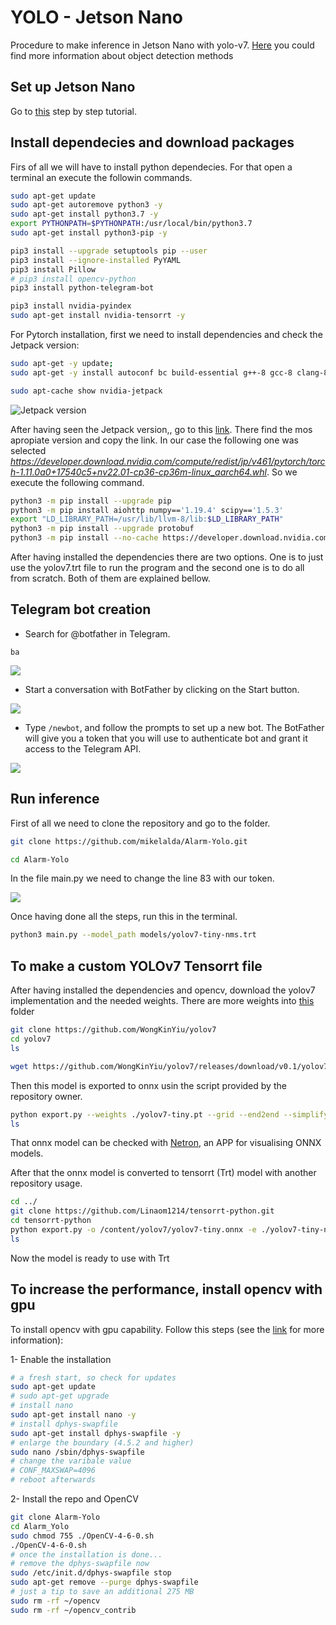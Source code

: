 # YOLO - Jetson Nano

Procedure to make inference in Jetson Nano with yolo-v7. [Here](Object_detection_methods.md) you could find more information about object detection methods

## Set up Jetson Nano

Go to [this](https://developer.nvidia.com/embedded/learn/get-started-jetson-nano-devkit#intro) step by step tutorial.

## Install dependecies and download packages

Firs of all we will have to install python dependecies. For that open a terminal an execute the followin commands.

```bash
sudo apt-get update
sudo apt-get autoremove python3 -y
sudo apt-get install python3.7 -y
export PYTHONPATH=$PYTHONPATH:/usr/local/bin/python3.7
sudo apt-get install python3-pip -y

pip3 install --upgrade setuptools pip --user
pip3 install --ignore-installed PyYAML
pip3 install Pillow
# pip3 install opencv-python
pip3 install python-telegram-bot

pip3 install nvidia-pyindex
sudo apt-get install nvidia-tensorrt -y
```

For Pytorch installation, first we need to install dependencies and check the Jetpack version:

```bash
sudo apt-get -y update;
sudo apt-get -y install autoconf bc build-essential g++-8 gcc-8 clang-8 lld-8 gettext-base gfortran-8 iputils-ping libbz2-dev libc++-dev libcgal-dev libffi-dev libfreetype6-dev libhdf5-dev libjpeg-dev liblzma-dev libncurses5-dev libncursesw5-dev libpng-dev libreadline-dev libssl-dev libsqlite3-dev libxml2-dev libxslt-dev locales moreutils openssl python-openssl rsync scons python3-pip libopenblas-dev
```

```bash
sudo apt-cache show nvidia-jetpack
```

![Jetpack version](assets/20230412_120223_jetpack.png)

After having seen the Jetpack version,, go to this [link](https://developer.download.nvidia.com/compute/redist/jp/). There find the mos apropiate version and copy the link. In our case the following one was selected *https://developer.download.nvidia.com/compute/redist/jp/v461/pytorch/torch-1.11.0a0+17540c5+nv22.01-cp36-cp36m-linux_aarch64.whl*. So we execute the following command.

```bash
python3 -m pip install --upgrade pip
python3 -m pip install aiohttp numpy=='1.19.4' scipy=='1.5.3' 
export "LD_LIBRARY_PATH=/usr/lib/llvm-8/lib:$LD_LIBRARY_PATH"
python3 -m pip install --upgrade protobuf
python3 -m pip install --no-cache https://developer.download.nvidia.com/compute/redist/jp/v461/pytorch/torch-1.11.0a0+17540c5+nv22.01-cp36-cp36m-linux_aarch64.whl
```

After having installed the dependencies there are two options. One is to just use the yolov7.trt file to run the program and the second one is to do all from scratch. Both of them are explained bellow.

## Telegram bot creation

* Search for @botfather in Telegram.

```
ba
```

![](assets/20230412_120813_Screenshot-2022-12-16-092357.png)

* Start a conversation with BotFather by clicking on the Start button.

![](assets/20230412_121259_image.png)

* Type `/newbot`, and follow the prompts to set up a new bot. The BotFather will give you a token that you will use to authenticate bot and grant it access to the Telegram API.

![](assets/20230412_121528_image.png)

## Run inference

First of all we need to clone the repository and go to the folder.

```bash
git clone https://github.com/mikelalda/Alarm-Yolo.git

cd Alarm-Yolo
```

In the file main.py we need to change the line 83 with our token.

![](assets/20230412_121807_image.png)

Once having done all the steps, run this in the terminal.

```bash
python3 main.py --model_path models/yolov7-tiny-nms.trt
```

## To make a custom YOLOv7 Tensorrt file

After having installed the dependencies and opencv, download the yolov7 implementation and the needed weights. There are more weights into [this](https://github.com/WongKinYiu/yolov7/releases) folder

```bash
git clone https://github.com/WongKinYiu/yolov7
cd yolov7
ls

wget https://github.com/WongKinYiu/yolov7/releases/download/v0.1/yolov7-tiny.pt
```

Then this model is exported to onnx usin the script provided by the repository owner.

```bash
python export.py --weights ./yolov7-tiny.pt --grid --end2end --simplify --topk-all 100 --iou-thres 0.65 --conf-thres 0.35 --img-size 640 640
ls
```

That onnx model can be checked with [Netron](https://netron.app), an APP for visualising ONNX models.

After that the onnx model is converted to tensorrt (Trt) model with another repository usage.

```bash
cd ../
git clone https://github.com/Linaom1214/tensorrt-python.git
cd tensorrt-python
python export.py -o /content/yolov7/yolov7-tiny.onnx -e ./yolov7-tiny-nms.trt -p fp16
ls
```

Now the model is ready to use with Trt

## To increase the performance, install opencv with gpu

To install opencv with gpu capability. Follow this steps (see the [link](https://qengineering.eu/install-opencv-4.5-on-jetson-nano.html) for more information):

1- Enable the installation

```bash
# a fresh start, so check for updates
sudo apt-get update
# sudo apt-get upgrade
# install nano
sudo apt-get install nano -y
# install dphys-swapfile
sudo apt-get install dphys-swapfile -y
# enlarge the boundary (4.5.2 and higher) 
sudo nano /sbin/dphys-swapfile
# change the varibale value
# CONF_MAXSWAP=4096
# reboot afterwards

```

2- Install the repo and OpenCV

```bash
git clone Alarm-Yolo
cd Alarm_Yolo
sudo chmod 755 ./OpenCV-4-6-0.sh
./OpenCV-4-6-0.sh
# once the installation is done...
# remove the dphys-swapfile now
sudo /etc/init.d/dphys-swapfile stop
sudo apt-get remove --purge dphys-swapfile
# just a tip to save an additional 275 MB
sudo rm -rf ~/opencv
sudo rm -rf ~/opencv_contrib 
```
